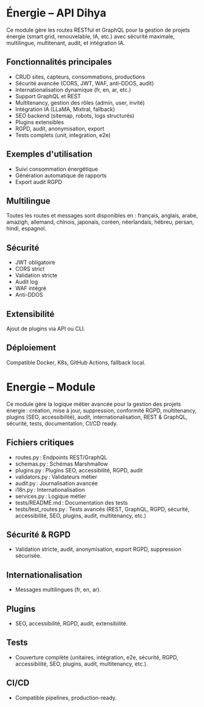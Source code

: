# Énergie – API Dihya

Ce module gère les routes RESTful et GraphQL pour la gestion de projets énergie (smart grid, renouvelable, IA, etc.) avec sécurité maximale, multilingue, multitenant, audit, et intégration IA.

## Fonctionnalités principales
- CRUD sites, capteurs, consommations, productions
- Sécurité avancée (CORS, JWT, WAF, anti-DDOS, audit)
- Internationalisation dynamique (fr, en, ar, etc.)
- Support GraphQL et REST
- Multitenancy, gestion des rôles (admin, user, invité)
- Intégration IA (LLaMA, Mixtral, fallback)
- SEO backend (sitemap, robots, logs structurés)
- Plugins extensibles
- RGPD, audit, anonymisation, export
- Tests complets (unit, integration, e2e)

## Exemples d'utilisation
- Suivi consommation énergétique
- Génération automatique de rapports
- Export audit RGPD

## Multilingue
Toutes les routes et messages sont disponibles en : français, anglais, arabe, amazigh, allemand, chinois, japonais, coréen, néerlandais, hébreu, persan, hindi, espagnol.

## Sécurité
- JWT obligatoire
- CORS strict
- Validation stricte
- Audit log
- WAF intégré
- Anti-DDOS

## Extensibilité
Ajout de plugins via API ou CLI.

## Déploiement
Compatible Docker, K8s, GitHub Actions, fallback local.

# Energie – Module

Ce module gère la logique métier avancée pour la gestion des projets énergie : création, mise à jour, suppression, conformité RGPD, multitenancy, plugins (SEO, accessibilité), audit, internationalisation, REST & GraphQL, sécurité, tests, documentation, CI/CD ready.

## Fichiers critiques
- routes.py : Endpoints REST/GraphQL
- schemas.py : Schémas Marshmallow
- plugins.py : Plugins SEO, accessibilité, RGPD, audit
- validators.py : Validateurs métier
- audit.py : Journalisation avancée
- i18n.py : Internationalisation
- services.py : Logique métier
- tests/README.md : Documentation des tests
- tests/test_routes.py : Tests avancés (REST, GraphQL, RGPD, sécurité, accessibilité, SEO, plugins, audit, multitenancy, etc.)

## Sécurité & RGPD
- Validation stricte, audit, anonymisation, export RGPD, suppression sécurisée.

## Internationalisation
- Messages multilingues (fr, en, ar).

## Plugins
- SEO, accessibilité, RGPD, audit, extensibilité.

## Tests
- Couverture complète (unitaires, intégration, e2e, sécurité, RGPD, accessibilité, SEO, plugins, audit, multitenancy, etc.).

## CI/CD
- Compatible pipelines, production-ready.
